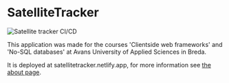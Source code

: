 # SatelliteTracker
![Satellite tracker CI/CD](https://github.com/jboellaard/SatelliteTracker/blob/main/.github/workflows/main.yml/badge.svg)

This application was made for the courses 'Clientside web frameworks' and 'No-SQL databases' at Avans University of Applied Sciences in Breda.

It is deployed at satellitetracker.netlify.app, for more information see [the about page](https://satellitetracker.netlify.app/about).
